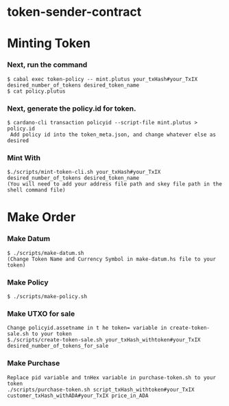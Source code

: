 # token-sender-contract

# Minting Token
### Next, run the command
	$ cabal exec token-policy -- mint.plutus your_txHash#your_TxIX desired_number_of_tokens desired_token_name
	$ cat policy.plutus  

### Next, generate the policy.id for token. 
	$ cardano-cli transaction policyid --script-file mint.plutus > policy.id
	 Add policy id into the token_meta.json, and change whatever else as desired

### Mint With
    $./scripts/mint-token-cli.sh your_txHash#your_TxIX desired_number_of_tokens desired_token_name   
    (You will need to add your address file path and skey file path in the shell command file)

# Make Order

### Make Datum
	
	$ ./scripts/make-datum.sh
	(Change Token Name and Currency Symbol in make-datum.hs file to your token)

### Make Policy
	$ ./scripts/make-policy.sh

### Make UTXO for sale
	Change policyid.assetname in t he token= variable in create-token-sale.sh to your token
	$./scripts/create-token-sale.sh your_txHash_withtoken#your_TxIX desired_number_of_tokens_for_sale

### Make Purchase
	Replace pid variable and tnHex variable in purchase-token.sh to your token
	./scripts/purchase-token.sh script_txHash_withtoken#your_TxIX customer_txHash_withADA#your_TxIX price_in_ADA